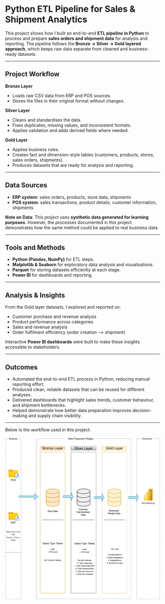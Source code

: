 # Python ETL Pipeline for Sales & Shipment Analytics

This project shows how I built an end-to-end **ETL pipeline in Python** to process and prepare **sales orders and shipment data** for analysis and reporting. The pipeline follows the **Bronze → Silver → Gold layered approach**, which keeps raw data separate from cleaned and business-ready datasets.

---

## Project Workflow

**Bronze Layer**

* Loads raw CSV data from ERP and POS sources.
* Stores the files in their original format without changes.

**Silver Layer**

* Cleans and standardises the data.
* Fixes duplicates, missing values, and inconsistent formats.
* Applies validation and adds derived fields where needed.

**Gold Layer**

* Applies business rules.
* Creates fact and dimension-style tables (customers, products, stores, sales orders, shipments).
* Produces datasets that are ready for analysis and reporting.

---

## Data Sources

* **ERP system**: sales orders, products, store data, shipments
* **POS system**: sales transactions, product details, customer information, shipments
  
 **Note on Data**: This project uses **synthetic data generated for learning purposes**. However, the processes documented in this project demonstrates how the same
  method could be applied to real business data.

---

## Tools and Methods

* **Python (Pandas, NumPy)** for ETL steps.
* **Matplotlib & Seaborn** for exploratory data analysis and visualisations.
* **Parquet** for storing datasets efficiently at each stage.
* **Power BI** for dashboards and reporting.

---

## Analysis & Insights

From the Gold layer datasets, I explored and reported on:

* Customer purchase and revenue analysis
* Product performance across categories
* Sales and revenue analysis
* Order fulfilment efficiency (order creation --> shipment)

Interactive **Power BI dashboards** were built to make these insights accessible to stakeholders.

---

## Outcomes

* Automated the end-to-end ETL process in Python, reducing manual reporting effort.
* Produced clean, reliable datasets that can be reused for different analyses.
* Delivered dashboards that highlight sales trends, customer behaviour, and shipment bottlenecks.
* Helped demonstrate how better data preparation improves decision-making and supply chain visibility.

---

Below is the workflow used in this project:

![](py_erd_diagram-Page.svg)




